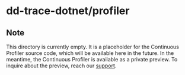 ﻿# dd-trace-dotnet/profiler

## Note

This directory is currently empty. It is a placeholder for the Continuous Profiler source code, which will be available here in the future. In the meantime, the Continuous Profiler is available as a private preview. To inquire about the preview, reach our [support](https://docs.datadoghq.com/help).